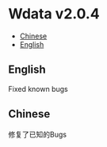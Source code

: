 # Wdata v2.0.4
- [Chinese](#Chinese)
- [English](#English)

## English
Fixed known bugs

## Chinese
修复了已知的Bugs
